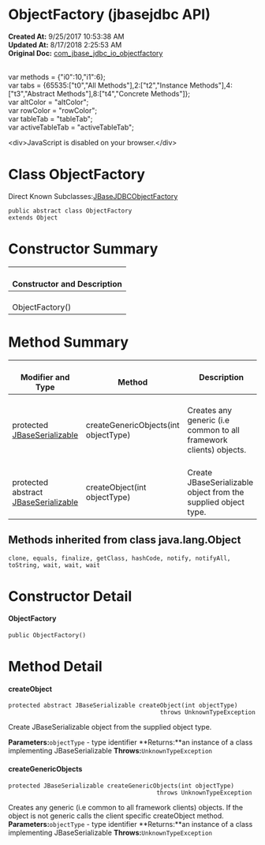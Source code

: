 # ObjectFactory (jbasejdbc API)

**Created At:** 9/25/2017 10:53:38 AM  
**Updated At:** 8/17/2018 2:25:53 AM  
**Original Doc:** [com_jbase_jdbc_io_objectfactory](https://docs.jbase.com/39232-io/com_jbase_jdbc_io_objectfactory)  

<!--<br>    try {<br>        if (location.href.indexOf('is-external=true') == -1) {<br>            parent.document.title="ObjectFactory (jbasejdbc   API)";<br>        }<br>    }<br>    catch(err) {<br>    }<br>//--><br>var methods = {"i0":10,"i1":6};<br>var tabs = {65535:["t0","All Methods"],2:["t2","Instance Methods"],4:["t3","Abstract Methods"],8:["t4","Concrete Methods"]};<br>var altColor = "altColor";<br>var rowColor = "rowColor";<br>var tableTab = "tableTab";<br>var activeTableTab = "activeTableTab";&lt;div&gt;JavaScript is disabled on your browser.&lt;/div&gt;


# Class ObjectFactory

Direct Known Subclasses:[JBaseJDBCObjectFactory](../../../../com/jbase/jdbc/io/JBaseJDBC/39232-io/com_jbase_jdbc_io_ObjectFactory "class in com.jbase.jdbc.io")
```
public abstract class ObjectFactory
extends Object
```

# Constructor Summary


| <br>Constructor and Description<br> |
| --- |
| <br>ObjectFactory()<br> |








# Method Summary


| <br>Modifier and Type<br> | <br>Method<br> |  Description<br> |
| --- | --- | --- |
| <br>protected [JBaseSerializable](./../jbaseserializable-%28jbasejdbc-api%29 "interface in com.jbase.jdbc.io")<br> | <br>createGenericObjects(int objectType)<br> | <br>Creates any generic (i.e common to all framework clients) objects.<br> |
| <br>protected abstract [JBaseSerializable](./../jbaseserializable-%28jbasejdbc-api%29 "interface in com.jbase.jdbc.io")<br> | <br>createObject(int objectType)<br> | <br>Create JBaseSerializable object from the supplied object type.<br> |




### 


## Methods inherited from class java.lang.Object
`clone, equals, finalize, getClass, hashCode, notify, notifyAll, toString, wait, wait, wait`

# Constructor Detail

#### **ObjectFactory**

```
public ObjectFactory()
```







# Method Detail

#### **createObject**

```
protected abstract JBaseSerializable createObject(int objectType)
                                           throws UnknownTypeException
```

Create JBaseSerializable object from the supplied object type.

**Parameters:**`objectType` - type identifier
**Returns:**an instance of a class implementing JBaseSerializable
**Throws:**`UnknownTypeException`






#### **createGenericObjects**

```
protected JBaseSerializable createGenericObjects(int objectType)
                                          throws UnknownTypeException
```



Creates any generic (i.e common to all framework clients) objects. If the object is not generic calls the client specific createObject method.
**Parameters:**`objectType` - type identifier
**Returns:**an instance of a class implementing JBaseSerializable
**Throws:**`UnknownTypeException`


